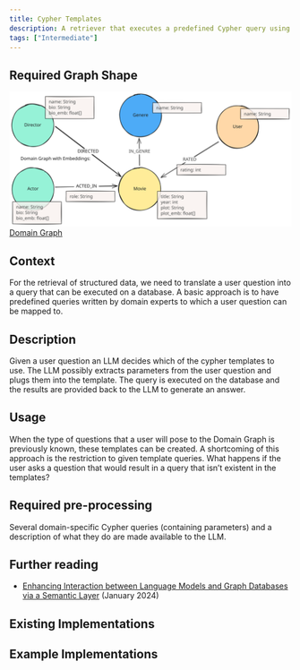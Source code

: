 ```yaml
---
title: Cypher Templates
description: A retriever that executes a predefined Cypher query using parameters given in the user question.
tags: ["Intermediate"]
---
```


## Required Graph Shape

![Domain Graph](../../../../assets/images/domain-graph.svg)
[Domain Graph](/reference/knowledge-graph/domain-graph)

## Context

For the retrieval of structured data, we need to translate a user question into a query that can be executed on a database. 
A basic approach is to have predefined queries written by domain experts to which a user question can be mapped to.

## Description

Given a user question an LLM decides which of the cypher templates to use. 
The LLM possibly extracts parameters from the user question and plugs them into the template. The query is executed on the database and the results are provided back to the LLM to generate an answer.

## Usage

When the type of questions that a user will pose to the Domain Graph is previously known, these templates can be created. 
A shortcoming of this approach is the restriction to given template queries. 
What happens if the user asks a question that would result in a query that isn’t existent in the templates?

## Required pre-processing 

Several domain-specific Cypher queries (containing parameters) and a description of what they do are made available to the LLM.

## Further reading

- [Enhancing Interaction between Language Models and Graph Databases via a Semantic Layer](https://towardsdatascience.com/enhancing-interaction-between-language-models-and-graph-databases-via-a-semantic-layer-0a78ad3eba49) (January 2024)

## Existing Implementations

## Example Implementations
